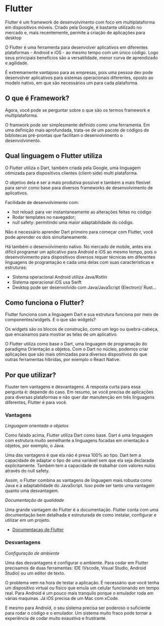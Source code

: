 # Flutter

Flutter é um framework de desenvolvimento com foco em multiplataforma em dispositivos móveis. Criado pela Google, é bastante utilizado no mercado e, mais recentemente, permite a criação de aplicações para desktop

O Flutter é uma ferramenta para desenvolver aplicativos em diferentes plataformas - Android e iOS - ao mesmo tempo com um único código. Logo seus principais benefícios são a versatilidade, menor curva de aprendizado e agilidade.

É extremamente vantajoso para as empresas, pois uma pessoa dev pode desenvolver aplicativos para sistemas operacionais diferentes, oposto ao modelo nativo, em que são necessários um para cada plataforma.

## O que é Framework?

Agora, você pode se perguntar sobre o que são os termos framework e multiplataforma.

O framwork pode ser simplesmente definido como uma ferramenta. Em uma definição mais aprofundada, trata-se de um pacote de códigos de bibliotecas pré-prontas que facilitam o desenvolvimento o desenvolvimento.

## Qual linguagem o Flutter utiliza

O Flutter utiliza o Dart, também criada pela Google, uma linguagem otimizada para dispositivos clientes (client-side) multi plataforma.

O objetivo dela é ser a mais produtiva possível e também a mais flexível para servir como base para diversos frameworks de desenvolvimento de aplicativos.

Facilidade de desenvolvimento com:

- hot reload: para ver instantaneamente as alterações feitas no código
- Rodar templates no navegador;
- null safety: permitindo uma maior adaptabilidade do código.

Não é necessário aprender Dart primeiro para começar com Flutter, você pode aprender os dois simultaneamente.

Há também o desenvolvimento nativo. No mercado de mobile, antes era difícil programar um aplicativo para Android e iOS ao mesmo tempo, pois o desenvolvimento para dispositivos diversos requer técnicas em diferentes linguagens de programação e cada uma delas com suas características e estruturas:

- Sistema operacional Android utiliza Java/Kotlin
- Sistema operacional iOS usa Swift
- Desktop pode ser desenvolvido com Java/JavaScript (Electron)/ Rust...

## Como funciona o Flutter?

Flutter funciona com a linguagem Dart e sua estrutura funciona por meio de componentes/widgets. E o que são widgets?

Os widgets são os blocos de construção, como um lego ou quebra-cabeça, que encaixamos para mostrar as telas de um aplicativo.

O Flutter utiliza como base o Dart, uma linguagem de programação do paradigma Orientação a objetos. Com o Dart no núcleo, podemos criar aplicações que são mais otimizadas para diversos dispositivos do que outras ferramentas híbridas, por exemplo o React Native.

## Por que utilizar?

Fluuter tem vantagens e desvantagens. A resposta curta para essa pergunta é: depende do caso. Em resumo, se você precisa de aplicações para diversas plataformas e não quer dar manutenção em três linguagens diferentes, Flutter é para você.

### Vantagens

*Linguagem orientada a objetos*

Como falado acima, Flutter utiliza Dart como base. Dart é uma linguagem com estrutura muito semelhante a linguagens focadas em orientação a objetos, por exemplo, o Java. 

Uma das vantagens é que ela não é presa 100% ao tipo. Dart tem a capacidade de adaptar o tipo de uma variável sem que ela seja declarada explicitamente. Também tem a capacidade de trabalhar com valores nulos através do null safety.

Assim, o Flutter combina as vantagens de linguagem mais robusta como Java e a adaptabilidade do JavaScript. Isso pode ser tanto uma vantagem quanto uma desvantagem.

*Documentação de qualidade*

Uma grande vantagem do Flutter é a documentação. Flutter conta com uma documentação bem detalhada e estruturada de como instalar, configurar e utilizar em um projeto.

- [Documentacao de Flutter](https://docs.flutter.dev/)

### Desvantagens

*Configuração de ambiente*

Uma das desvantagens é configurar o ambiente. Para codar em Flutter precisamos de duas ferramentas: IDE (Vscode, Visual Studio, Android Studio) ou um editor de texto.

O problema vem na hora de testar a aplicação. É necessário que você tenha um dispositivo virtual ou físico que emula um celular funcionando em tempo real. Para Android é um pouco mais tranquilo porque o emulador roda em várias maquinas. Já iOS precisa de um Mac com xCode.

E mesmo para Android, o seu sistema precisa ser poderoso o suficiente para rodar o código e o emulador. Um sistema muito fraco pode tornar a experiência de codar muito exaustiva e frustrante.

